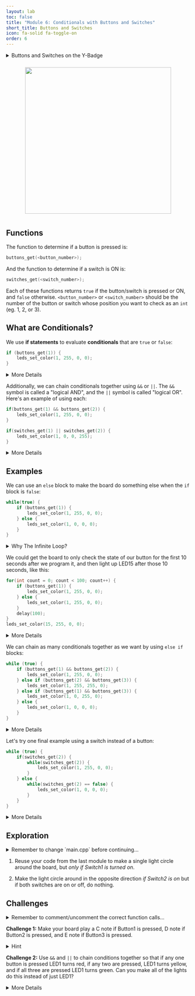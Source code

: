 ```yaml
---
layout: lab
toc: false
title: "Module 6: Conditionals with Buttons and Switches"
short_title: Buttons and Switches
icon: fa-solid fa-toggle-on
order: 6
---
```


<details markdown="block">
<summary markdown="span">Buttons and Switches on the Y-Badge
</summary>

There are 3 buttons and 2 switches we can use to control lights and sound on the Y-Badge board. There is also a switch for powering the board from the battery, and two buttons used to configure the board. All of them are labeled.
</details>

<p align="center"><img src="{% link media/buttons_and_switches.png %}" width="400" hspace="5%" vspace="2%"/></p>

## Functions

The function to determine if a button is pressed is:

```c
buttons_get(<button_number>);
```

And the function to determine if a switch is ON is:

```c
switches_get(<switch_number>);
```


Each of these functions returns `true` if the button/switch is pressed or ON, and `false` otherwise. `<button_number>` or `<switch_number>` should be the number of the button or switch whose position you want to check as an `int` (eg. 1, 2, or 3).

## What are Conditionals?

We use **if statements** to evaluate **conditionals** that are `true` or `false`:

```c
if (buttons_get(1)) {
    leds_set_color(1, 255, 0, 0);
}
```

<details markdown="block">
<summary markdown="span">More Details
</summary>

This block of code tells our board to turn on LED1 _if_ Button1 is pressed. The function `buttons_get()` can be used as a **conditional** because it returns a `true` or `false` value.

Notice that in an **if statement** the **conditional** is placed in parenthesis and the commands to execute if it is true are placed in curly braces.
</details>

Additionally, we can chain conditionals together using `&&` or `||`. The `&&` symbol is called a "logical AND", and the `||` symbol is called "logical OR". Here's an example of using each:

```c
if(buttons_get(1) && buttons_get(2)) {
    leds_set_color(1, 255, 0, 0);
}

if(switches_get(1) || switches_get(2)) {
    leds_set_color(1, 0, 0, 255);
}
```

<details markdown="block">
<summary markdown="span">More Details
</summary>

The first `if` statement tells the board "if button 1 AND button 2 are pressed, turn led 1 red". The second `if` statement tells the board "if switch 1 OR switch 2 is on, turn led 1 blue".

There are several other important logical operators. For example, we can compare numbers or values using `==`. For example, `if (1 == 3)...` will always be `false` and `if (1 < 3)...` will always be `true`. On the other hand, `if (buttons_get(1) == true)...` will be `true` if button 1 is pressed and `false` if it is not. Because `buttons_get(1)` already tells us this without comparing it, the `== true` part in this condition is not necessary.

If you want to learn about the other logical operators, google "cpp logical operators".
</details>

## Examples
We can use an `else` block to make the board do something else when the `if` block is `false`:

```c
while(true) {
    if (buttons_get(1)) {
        leds_set_color(1, 255, 0, 0);
    } else {
        leds_set_color(1, 0, 0, 0);
    }
}
```

<details markdown="block">
<summary markdown="span">Why The Infinite Loop?
</summary>

If you copy one of the above examples into your program, and then try to upload it to your board and press the buttons, LED1 won't turn on! The reason why is that the _if_ statement is run immediately when you upload your code and it is only run once. In order to get the board to _continuously check_ the state of Button1 and turn LED1 on if it is pressed, we need to wrap our `if` statement in a `while` loop.

Let's try combining more loops and if statements!
</details>

We could get the board to only check the state of our button for the first 10 seconds after we program it, and then light up LED15 after those 10 seconds, like this:

```c
for(int count = 0; count < 100; count++) {
    if (buttons_get(1)) {
        leds_set_color(1, 255, 0, 0);
    } else {
        leds_set_color(1, 255, 0, 0);
    }
    delay(100);
}
leds_set_color(15, 255, 0, 0);
```

<details markdown="block">
<summary markdown="span">More Details
</summary>

This code block only checks if Button1 is pressed in 0.1 second increments for 10 seconds. 0.1 seconds is faster than the average person can press the button, so it will work just fine, and once the `for` loop is done, you can continue writing your code as normal.
</details>

We can chain as many conditionals together as we want by using `else if` blocks:

```c
while (true) {
    if (buttons_get(1) && buttons_get(2)) {
        leds_set_color(1, 255, 0, 0);
    } else if (buttons_get(2) && buttons_get(3)) {
        leds_set_color(1, 255, 255, 0);
    } else if (buttons_get(1) && buttons_get(3)) {
        leds_set_color(1, 0, 255, 0);
    } else {
        leds_set_color(1, 0, 0, 0);
    }
}
```

<details markdown="block">
<summary markdown="span">More Details
</summary>

Chaining conditionals gives us a lot of freedom to make our code do exactly what we want it to. The above example turns LED1 red, yellow, or green depending on which _two_ buttons we press.
</details>

Let's try one final example using a switch instead of a button:

```c
while (true) {
    if(switches_get(2)) {
        while(switches_get(2)) {
            leds_set_color(1, 255, 0, 0);
        }
    } else {
        while(switches_get(2) == false) {
            leds_set_color(1, 0, 0, 0);
        }
    }
}
```

<details markdown="block">
<summary markdown="span">More Details
</summary>

Woah! That looks a little scary! We have `if` statements inside of infinite loops, and more `while` loops inside of them. However, this code does exactly the same thing as our first example with a `while` loop above. If Switch2 on our board is ON, LED1 will turn on. And if Switch2 is OFF, LED2 will turn off.

There are a few important things to notice in this example:

* The second conditional checks if Switch2 is NOT on using `switches_get(2) == false`
* There is almost always more than one way to write code that works. Be creative, and try to find a solution that is simple, clear, and fast.
</details>

## Exploration
<details markdown="block">
<summary markdown="span">Remember to change `main.cpp` before continuing...
</summary>
> 📝 **_NOTE:_** You will need to go to `main.cpp` and change the comments to call the correct activity function:
```c
// loop_activity();
conditionals_activity();
```
</details>

1. Reuse your code from the last module to make a single light circle around the board, but _only if Switch1 is turned on_.

1. Make the light circle around in the opposite direction _if Switch2 is on_ but if both switches are on or off, do nothing.

## Challenges

<details markdown="block">
<summary markdown="span">Remember to comment/uncomment the correct function calls...
</summary>
_Remember to comment out the `conditionals_exploration();` call in the `conditionals_activity` function and uncomment the correct challenge function:_

```c
conditionals_exploration();
// conditionals_challenge1();
// conditionals_challenge2();
```
</details>

**Challenge 1:** Make your board play a C note if Button1 is pressed, D note if Button2 is pressed, and E note if Button3 is pressed.

<details markdown="block">
<summary markdown="span">Hint
</summary>

You can use a `while` loop inside your `if` statements to play the note for as long as you are holding the button. Use the same condition for both your `if` statements and your nested `while` loop. Set the duration on `speaker_play_note` to something small like 20ms.
</details>

**Challenge 2:** Use `&&` and `||` to chain conditions together so that if any one button is pressed LED1 turns red, if any two are pressed, LED1 turns yellow, and if all three are pressed LED1 turns green. Can you make all of the lights do this instead of just LED1?

<details markdown="block">
<summary markdown="span">More Details
</summary>

Use a `for` loop inside of your `if` statements.
</details>